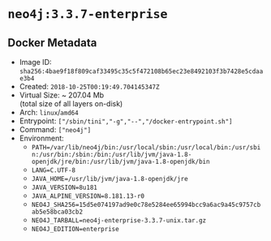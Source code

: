 # `neo4j:3.3.7-enterprise`

## Docker Metadata

- Image ID: `sha256:4bae9f18f809caf33495c35c5f472108b65ec23e8492103f3b7428e5cdaae3b4`
- Created: `2018-10-25T00:19:49.704145347Z`
- Virtual Size: ~ 207.04 Mb  
  (total size of all layers on-disk)
- Arch: `linux`/`amd64`
- Entrypoint: `["/sbin/tini","-g","--","/docker-entrypoint.sh"]`
- Command: `["neo4j"]`
- Environment:
  - `PATH=/var/lib/neo4j/bin:/usr/local/sbin:/usr/local/bin:/usr/sbin:/usr/bin:/sbin:/bin:/usr/lib/jvm/java-1.8-openjdk/jre/bin:/usr/lib/jvm/java-1.8-openjdk/bin`
  - `LANG=C.UTF-8`
  - `JAVA_HOME=/usr/lib/jvm/java-1.8-openjdk/jre`
  - `JAVA_VERSION=8u181`
  - `JAVA_ALPINE_VERSION=8.181.13-r0`
  - `NEO4J_SHA256=15d5e074197ad9e0c78e5284ee65994bcc9a6ac9a45c9757cbab5e58bca03cb2`
  - `NEO4J_TARBALL=neo4j-enterprise-3.3.7-unix.tar.gz`
  - `NEO4J_EDITION=enterprise`
